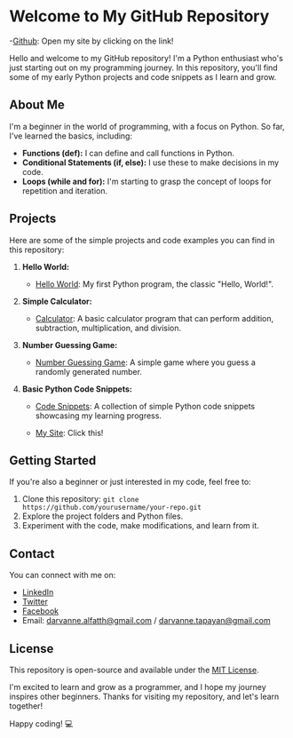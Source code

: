 # Welcome to My GitHub Repository
-[Github](darvannetapayan.github.io/public/index.html): Open my site by clicking on the link!

Hello and welcome to my GitHub repository! I'm a Python enthusiast who's just starting out on my programming journey. In this repository, you'll find some of my early Python projects and code snippets as I learn and grow.

## About Me

I'm a beginner in the world of programming, with a focus on Python. So far, I've learned the basics, including:

- **Functions (def):** I can define and call functions in Python.
- **Conditional Statements (if, else):** I use these to make decisions in my code.
- **Loops (while and for):** I'm starting to grasp the concept of loops for repetition and iteration.

## Projects

Here are some of the simple projects and code examples you can find in this repository:

1. **Hello World:**
   - [Hello World](/hello-world.py): My first Python program, the classic "Hello, World!".

2. **Simple Calculator:**
   - [Calculator](/simple-calculator.py): A basic calculator program that can perform addition, subtraction, multiplication, and division.

3. **Number Guessing Game:**
   - [Number Guessing Game](/number-guessing-game.py): A simple game where you guess a randomly generated number.

4. **Basic Python Code Snippets:**
   - [Code Snippets](/code-snippets/): A collection of simple Python code snippets showcasing my learning progress.
  
   - [My Site](darvannetapayan.github.io/public/index.html): Click this!

## Getting Started

If you're also a beginner or just interested in my code, feel free to:

1. Clone this repository: `git clone https://github.com/yourusername/your-repo.git`
2. Explore the project folders and Python files.
3. Experiment with the code, make modifications, and learn from it.

## Contact

You can connect with me on:

- [LinkedIn](https://www.linkedin.com/in/yourusername/)
- [Twitter](https://twitter.com/yourusername/)
- [Facebook](https://www.facebook.com/profile.php?id=100089244083298)
- Email: darvanne.alfatth@gmail.com / darvanne.tapayan@gmail.com

## License

This repository is open-source and available under the [MIT License](/LICENSE).

I'm excited to learn and grow as a programmer, and I hope my journey inspires other beginners. Thanks for visiting my repository, and let's learn together!

Happy coding! :computer:

